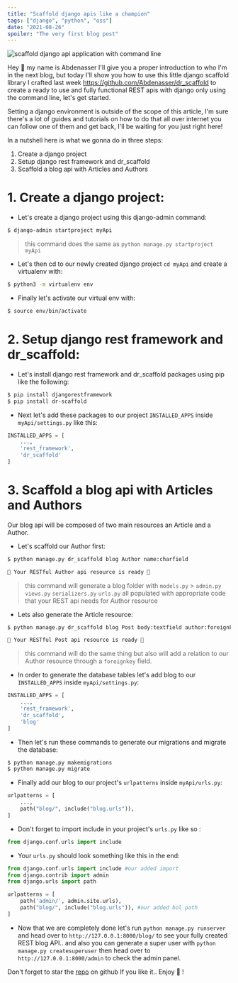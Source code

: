 ```yaml
---
title: "Scaffold django apis like a champion"
tags: ["django", "python", "oss"]
date: "2021-08-26"
spoiler: "The very first blog post"
---
```


![scaffold django api application with command line](https://dev-to-uploads.s3.amazonaws.com/uploads/articles/68vl7f0fy7bbhtym2akf.png)

Hey 👋 my name is Abdenasser I'll give you a proper introduction to who I'm in the next blog, but today I'll show you how to use this little django scaffold library I crafted last week https://github.com/Abdenasser/dr_scaffold to create a ready to use and fully functional REST apis with django only using the command line, let's get started.

Setting a django environment is outside of the scope of this article, I'm sure there's a lot of guides and tutorials on how to do that all over internet you can follow one of them and get back, I'll be waiting for you just right here!

In a nutshell here is what we gonna do in three steps:

1. Create a django project
2. Setup django rest framework and dr_scaffold
3. Scaffold a blog api with Articles and Authors

# 1. Create a django project:

- Let's create a django project using this django-admin command:

```bash
$ django-admin startproject myApi
```

> this command does the same as `python manage.py startproject myApi`

- Let's then cd to our newly created django project `cd myApi` and create a virtualenv with:

```bash
$ python3 -m virtualenv env
```

- Finally let's activate our virtual env with:

```bash
$ source env/bin/activate
```

# 2. Setup django rest framework and dr_scaffold:

- Let's install django rest framework and dr_scaffold packages using pip like the following:

```bash
$ pip install djangorestframework
$ pip install dr-scaffold
```

- Next let's add these packages to our project `INSTALLED_APPS` inside `myApi/settings.py` like this:

```python
INSTALLED_APPS = [
    ...,
    'rest_framework',
    'dr_scaffold'
]
```

# 3. Scaffold a blog api with Articles and Authors

Our blog api will be composed of two main resources an Article and a Author.

- Let's scaffold our Author first:

```bash
$ python manage.py dr_scaffold blog Author name:charfield

🎉 Your RESTful Author api resource is ready 🎉
```

> this command will generate a blog folder with `models.py` > `admin.py` `views.py` `serializers.py` `urls.py` all populated with appropriate code that your REST api needs for Author resource

- Lets also generate the Article resource:

```bash
$ python manage.py dr_scaffold blog Post body:textfield author:foreignkey:Author

🎉 Your RESTful Post api resource is ready 🎉
```

> this command will do the same thing but also will add a relation to our Author resource through a `foreignkey` field.

- In order to generate the database tables let's add blog to our `INSTALLED_APPS` inside `myApi/settings.py`:

```python
INSTALLED_APPS = [
    ...,
    'rest_framework',
    'dr_scaffold',
    'blog'
]
```

- Then let's run these commands to generate our migrations and migrate the database:

```bash
$ python manage.py makemigrations
$ python manage.py migrate
```

- Finally add our blog to our project's `urlpatterns` inside `myApi/urls.py`:

```python
urlpatterns = [
    ...,
    path("blog/", include("blog.urls")),
]
```

- Don't forget to import include in your project's `urls.py` like so :

```python
from django.conf.urls import include
```

- Your `urls.py` should look something like this in the end:

```python
from django.conf.urls import include #our added import
from django.contrib import admin
from django.urls import path

urlpatterns = [
    path('admin/', admin.site.urls),
    path("blog/", include("blog.urls")), #our added bol path
]
```

- Now that we are completely done let's run `python manage.py runserver` and head over to `http://127.0.0.1:8000/blog/` to see your fully created REST blog API.. and also you can generate a super user with `python manage.py createsuperuser` then head over to `http://127.0.0.1:8000/admin` to check the admin panel.

Don't forget to star the [repo](https://github.com/Abdenasser/dr_scaffold) on github If you like it.. Enjoy 🎉 !
